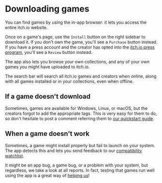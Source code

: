 
# Downloading games

You can find games by using the in-app browser: it lets you access the entire
itch.io website.

Once on a game's page, use the `Install` button on the right sidebar to download
it. If you don't own the game, you'll see a `Purchase` button instead. If you have
a press account and the creator has opted into the [itch.io press program](http://itch.io/press/application),
you'll see a `Review` button instead.

The app also lets you browse your own collections, and any of your own games
you might have uploaded to itch.io.

The search bar will search all itch.io games and creators when online, along
with all games installed or in your collections, even when offline.

## If a game doesn't download

Sometimes, games are available for Windows, Linux, or macOS, but the creators
forgot to add the appropriate tags. This is very easy for them to do, so don't
hesitate to post a comment referring them to [our quickstart guide](../integrating/quickstart.md).

## When a game doesn't work

Sometimes, a game might install properly but fail to launch on your system.
The app detects this and lets you send feedback to our [compatibility watchlist](https://github.com/itchio/itch-compatibility-watchlist/issues).

It might be an app bug, a game bug, or a problem with your system, but regardless,
we take a look at all reports. In fact, testing that games run well using the app
is a great way of [helping us](../developing/help.md)!
